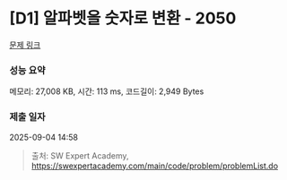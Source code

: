 # [D1] 알파벳을 숫자로 변환 - 2050 

[문제 링크](https://swexpertacademy.com/main/code/problem/problemDetail.do?contestProbId=AV5QLGxKAzQDFAUq) 

### 성능 요약

메모리: 27,008 KB, 시간: 113 ms, 코드길이: 2,949 Bytes

### 제출 일자

2025-09-04 14:58



> 출처: SW Expert Academy, https://swexpertacademy.com/main/code/problem/problemList.do